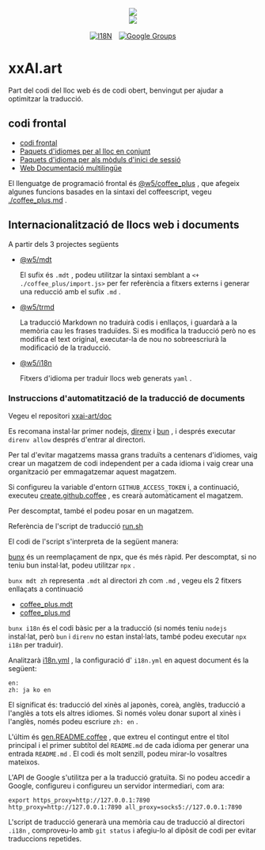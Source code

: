 <p align="center"><a href="https://xxai.art"><img src="https://cdn.jsdelivr.net/gh/xxai-art/doc/logo.svg"/></a><br/><a href="https://xxai.art"><img src="https://cdn.jsdelivr.net/gh/xxai-art/doc/xxai.svg"/></a></p><p align="center"><a href="https://github.com/xxai-art/doc#readme"><img alt="I18N" src="https://cdn.jsdelivr.net/gh/wactax/img/t.svg"/></a>　<a href="https://groups.google.com/u/0/g/xxai-art"><img alt="Google Groups" src="https://cdn.jsdelivr.net/gh/wactax/img/g-groups.svg"/></a></p>

# xxAI.art

Part del codi del lloc web és de codi obert, benvingut per ajudar a optimitzar la traducció.

## codi frontal

* [codi frontal](https://github.com/xxai-art/web)
* [Paquets d'idiomes per al lloc en conjunt](https://github.com/xxai-art/web/tree/main/i18n)
* [Paquets d'idioma per als mòduls d'inici de sessió](https://github.com/wacpkg/user/tree/main/ui.i18n)
* [Web Documentació multilingüe](https://github.com/xxai-doc)

El llenguatge de programació frontal és [@w5/coffee_plus](http://npmjs.com/@w5/coffee_plus) , que afegeix algunes funcions basades en la sintaxi del coffeescript, vegeu [./coffee_plus.md](./coffee_plus.md) .

## Internacionalització de llocs web i documents

A partir dels 3 projectes següents

* [@w5/mdt](https://www.npmjs.com/package/@w5/mdt)

  El sufix és `.mdt` , podeu utilitzar la sintaxi semblant a `<+ ./coffee_plus/import.js>` per fer referència a fitxers externs i generar una reducció amb el sufix `.md` .

* [@w5/trmd](https://www.npmjs.com/package/@w5/trmd)

  La traducció Markdown no traduirà codis i enllaços, i guardarà a la memòria cau les frases traduïdes. Si es modifica la traducció però no es modifica el text original, executar-la de nou no sobreescriurà la modificació de la traducció.

* [@w5/i18n](https://www.npmjs.com/package/@w5/i18n)

  Fitxers d'idioma per traduir llocs web generats `yaml` .

### Instruccions d'automatització de la traducció de documents

Vegeu el repositori [xxai-art/doc](https://github.com/xxai-art/doc)

Es recomana instal·lar primer nodejs, [direnv](https://direnv.net) i [bun](https://github.com/oven-sh/bun) , i després executar `direnv allow` després d'entrar al directori.

Per tal d'evitar magatzems massa grans traduïts a centenars d'idiomes, vaig crear un magatzem de codi independent per a cada idioma i vaig crear una organització per emmagatzemar aquest magatzem.

Si configureu la variable d'entorn `GITHUB_ACCESS_TOKEN` i, a continuació, executeu [create.github.coffee](https://github.com/xxai-art/doc/blob/main/create.github.coffee) , es crearà automàticament el magatzem.

Per descomptat, també el podeu posar en un magatzem.

Referència de l'script de traducció [run.sh](https://github.com/xxai-art/doc/blob/main/run.sh)

El codi de l'script s'interpreta de la següent manera:

[bunx](https://bun.sh/docs/cli/bunx) és un reemplaçament de npx, que és més ràpid. Per descomptat, si no teniu bun instal·lat, podeu utilitzar `npx` .

`bunx mdt zh` representa `.mdt` al directori zh com `.md` , vegeu els 2 fitxers enllaçats a continuació

* [coffee_plus.mdt](https://github.com/xxai-doc/zh/blob/main/coffee_plus.mdt)
* [coffee_plus.md](https://github.com/xxai-doc/zh/blob/main/coffee_plus.md)

`bunx i18n` és el codi bàsic per a la traducció (si només teniu `nodejs` instal·lat, però `bun` i `direnv` no estan instal·lats, també podeu executar `npx i18n` per traduir).

Analitzarà [i18n.yml](https://github.com/xxai-art/doc/blob/main/i18n.yml) , la configuració d' `i18n.yml` en aquest document és la següent:

```
en:
zh: ja ko en
```

El significat és: traducció del xinès al japonès, coreà, anglès, traducció a l'anglès a tots els altres idiomes. Si només voleu donar suport al xinès i l'anglès, només podeu escriure `zh: en` .

L'últim és [gen.README.coffee](https://github.com/xxai-art/doc/blob/main/gen.README.coffee) , que extreu el contingut entre el títol principal i el primer subtítol del `README.md` de cada idioma per generar una entrada `README.md` . El codi és molt senzill, podeu mirar-lo vosaltres mateixos.

L'API de Google s'utilitza per a la traducció gratuïta. Si no podeu accedir a Google, configureu i configureu un servidor intermediari, com ara:

```
export https_proxy=http://127.0.0.1:7890 http_proxy=http://127.0.0.1:7890 all_proxy=socks5://127.0.0.1:7890
```

L'script de traducció generarà una memòria cau de traducció al directori `.i18n` , comproveu-lo amb `git status` i afegiu-lo al dipòsit de codi per evitar traduccions repetides.
